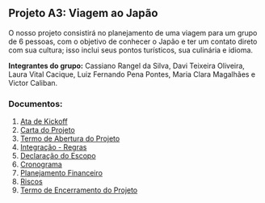 ## Projeto A3: Viagem ao Japão

O nosso projeto consistirá no planejamento de uma viagem para um grupo de 6 pessoas, com o objetivo de conhecer o Japão e ter um contato direto com sua cultura; isso inclui seus pontos turísticos, sua culinária e idioma.

**Integrantes do grupo:** Cassiano Rangel da Silva, Davi Teixeira Oliveira, Laura Vital Cacique, Luiz Fernando Pena Pontes, Maria Clara Magalhães e Victor Caliban.

### Documentos:
1. [Ata de Kickoff](https://github.com/lauravitalc/projetos-e-processos-ti-entregas/blob/main/Ata%20de%20KickOff.pdf)
2. [Carta do Projeto](https://github.com/lauravitalc/projetos-e-processos-ti-entregas/blob/main/Carta%20do%20Projeto%20(Entrega%201).pdf)
3. [Termo de Abertura do Projeto](https://github.com/lauravitalc/projetos-e-processos-ti-entregas/blob/main/Termo%20de%20Abertura%20do%20Projeto%20(Entrega%202).pdf)
4. [Integração - Regras](https://github.com/lauravitalc/projetos-e-processos-ti-entregas/blob/main/Regras%20(Entrega%203).pdf)
5. [Declaração do Escopo](https://github.com/lauravitalc/projetos-e-processos-ti-entregas/blob/main/Declara%C3%A7%C3%A3o%20do%20Escopo%20(Entrega%204).pdf)
6. [Cronograma](https://github.com/lauravitalc/projetos-e-processos-ti-entregas/blob/main/Cronograma%20(Entrega%205).pdf)
7. [Planejamento Financeiro](https://github.com/lauravitalc/projetos-e-processos-ti-entregas/blob/main/Planejamento%20Financeiro%20(Entrega%206).pdf)
8. [Riscos](https://github.com/lauravitalc/projetos-e-processos-ti-entregas/blob/main/Riscos%20(Entrega%207).pdf)
9. [Termo de Encerramento do Projeto](https://github.com/lauravitalc/projetos-e-processos-ti-entregas/blob/main/Termo%20de%20Encerramento%20do%20Projeto.pdf)
